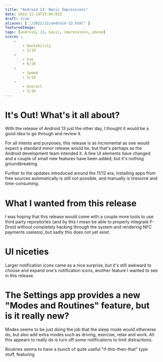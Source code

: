 ```yaml
---
title: "Android 13: Basic Impressions"
date: 2022-12-14T15:04:02Z
draft: true
aliases: [ "/2022/12/android-13.html" ]
featuredImage: 
tags: [android, 13, basic, impressions, phone]
scores :
    -
        - Hackability
        - 2/10
    -
        - Fun
        - 6/10
    -
        - Speed
        - 5/10
    -
        - Overall
        - 5/10
---
```


# It's Out! What's it all about?

With the release of Android 13 just the other day, I thought it would be a good idea to go through and review it.

For all intents and purposes, this release is as incremental as one would expect a standard minor release would be, but that's perhaps as the Android development team intended it. A few UI elements have changed and a couple of small new features have been added, but it's nothing groundbreaking.

Further to the updates introduced around the 11/12 era, installing apps from free sources automatically is still not possible, and manually is tiresome and time-consuming.

# What I wanted from this release

I was hoping that this release would come with a couple more tools to use third party repositories (and by this I mean be able to properly integrate F-Droid without completely hacking through the system and rendering NFC payments useless), but sadly this does not yet exist.

# UI niceties

Larger notification icons came as a nice surprise, but it's still awkward to choose and expand one's notification icons, another feature I wanted to see in this release.

# The Settings app provides a new "Modes and Routines" feature, but is it really new?

Modes seems to be just doing the job that the sleep mode would otherwise do, but also add extra modes such as driving, exercise, relax and work. All this appears to really do is turn off some notifications to limit distractions.

Routines seems to have a bunch of quite useful "if-this-then-that" type stuff, featuring 
